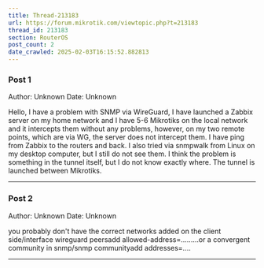 ```yaml
---
title: Thread-213183
url: https://forum.mikrotik.com/viewtopic.php?t=213183
thread_id: 213183
section: RouterOS
post_count: 2
date_crawled: 2025-02-03T16:15:52.882813
---
```


### Post 1
Author: Unknown
Date: Unknown

Hello, I have a problem with SNMP via WireGuard, I have launched a Zabbix server on my home network and I have 5-6 Mikrotiks on the local network and it intercepts them without any problems, however, on my two remote points, which are via WG, the server does not intercept them. I have ping from Zabbix to the routers and back. I also tried via snmpwalk from Linux on my desktop computer, but I still do not see them. I think the problem is something in the tunnel itself, but I do not know exactly where. The tunnel is launched between Mikrotiks.

---
### Post 2
Author: Unknown
Date: Unknown

you probably don't have the correct networks added on the client side/interface wireguard peersadd allowed-address=.........or a convergent community in snmp/snmp communityadd addresses=....

---
